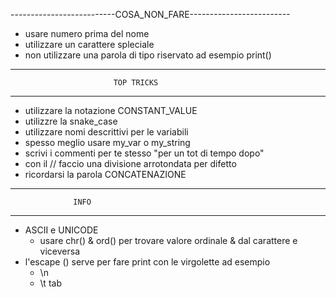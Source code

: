--------------------------COSA_NON_FARE-------------------------

- usare numero prima del nome
- utilizzare un carattere spleciale
- non utilizzare una parola di tipo riservato ad esempio print()

-----------------------------------------------------------------
                       	   TOP TRICKS
-----------------------------------------------------------------

- utilizzare la notazione CONSTANT_VALUE
- utilizzre la snake_case
- utilizzare nomi descrittivi per le variabili
- spesso meglio usare my_var o my_string
- scrivi i commenti per te stesso "per un tot di tempo dopo"
- con il // faccio una divisione arrotondata per difetto
- ricordarsi la parola CONCATENAZIONE

-----------------------------------------------------------------
			      INFO
-----------------------------------------------------------------
- ASCII e UNICODE
  * usare chr() & ord() per trovare valore ordinale & dal carattere e viceversa
- l'escape (\) serve per fare print con le virgolette ad esempio
  * \n 
  * \t tab

